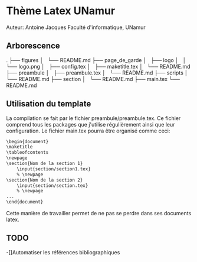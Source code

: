 # Thème Latex UNamur
Auteur: Antoine Jacques
Faculté d'informatique, UNamur

## Arborescence

.
├── figures
│   └── README.md
├── page_de_garde
│   ├── logo
│   │   └── logo.png
│   ├── config.tex
│   ├── maketitle.tex
│   └── README.md
├── preambule
│   ├── preambule.tex
│   └── README.md
├── scripts
│   └── README.md
├── section
│   └── README.md
├── main.tex
└── README.md

## Utilisation du template

La compilation se fait par le fichier preambule/preambule.tex. Ce fichier comprend tous les packages que j'utilise régulièrement ainsi que leur configuration.
Le fichier main.tex pourra être organisé comme ceci: 
```xml
\begin{document}
\maketitle
\tableofcontents
\newpage
\section{Nom de la section 1}
	\input{section/section1.tex}
	% \newpage
\section{Nom de la section 2}
	\input{section/section.tex}
	% \newpage
...
\end{document}
```

Cette manière de travailler permet de ne pas se perdre dans ses documents latex.
## TODO
-[]Automatiser les références bibliographiques
